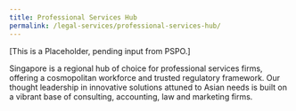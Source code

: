 ```yaml
---
title: Professional Services Hub
permalink: /legal-services/professional-services-hub/
---
```



[This is a Placeholder, pending input from PSPO.]

Singapore is a regional hub of choice for professional services firms, offering a cosmopolitan workforce and trusted regulatory framework. Our thought leadership in innovative solutions attuned to Asian needs is built on a vibrant base of consulting, accounting, law and marketing firms.


